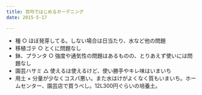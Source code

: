 ```yaml
---
title: 百均ではじめるガーデニング
date: 2015-5-17

---
```



- 種	○	ほぼ発芽してる。しない場合は日当たり、水など他の問題
- 移植ゴテ	○	とくに問題なし
- 鉢、プランタ	○	強度や通気性の問題はあるものの、とりあえず使いには問題なし
- 園芸ハサミ	△	使えるは使えるけど、使い勝手やキレ味はいまいち
- 用土	×	分量が少なくコスパ悪い。また水はけがよくなく質もいまいち。ホームセンター、園芸店で買うべし。12L300円ぐらいの培養土。
